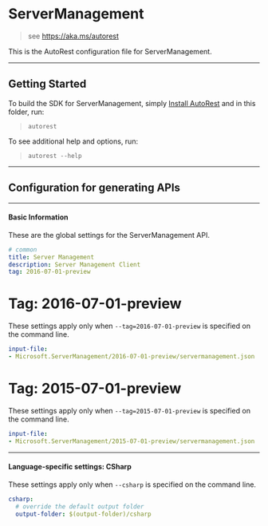 # ServerManagement
    
> see https://aka.ms/autorest

This is the AutoRest configuration file for ServerManagement.



---
## Getting Started 
To build the SDK for ServerManagement, simply [Install AutoRest](https://aka.ms/autorest/install) and in this folder, run:

> `autorest`

To see additional help and options, run:

> `autorest --help`
---

## Configuration for generating APIs


---
#### Basic Information 
These are the global settings for the ServerManagement API.

``` yaml
# common 
title: Server Management
description: Server Management Client
tag: 2016-07-01-preview

```


# Tag: 2016-07-01-preview

These settings apply only when `--tag=2016-07-01-preview` is specified on the command line.

``` yaml $(tag) == '2016-07-01-preview'
input-file:
- Microsoft.ServerManagement/2016-07-01-preview/servermanagement.json

```
 
# Tag: 2015-07-01-preview

These settings apply only when `--tag=2015-07-01-preview` is specified on the command line.

``` yaml $(tag) == '2015-07-01-preview'
input-file:
- Microsoft.ServerManagement/2015-07-01-preview/servermanagement.json

```


---
#### Language-specific settings: CSharp

These settings apply only when `--csharp` is specified on the command line.

``` yaml $(csharp)
csharp:
  # override the default output folder
  output-folder: $(output-folder)/csharp
```

